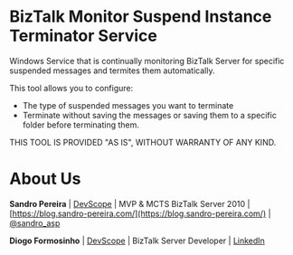 # BizTalk Monitor Suspend Instance Terminator Service
Windows Service that is continually monitoring BizTalk Server for specific suspended messages and termites them automatically.

This tool allows you to configure:
* The type of suspended messages you want to terminate
* Terminate without saving the messages or saving them to a specific folder before terminating them.

THIS TOOL IS PROVIDED "AS IS", WITHOUT WARRANTY OF ANY KIND.

# About Us
**Sandro Pereira** | [DevScope](http://www.devscope.net/) | MVP & MCTS BizTalk Server 2010 | [https://blog.sandro-pereira.com/](https://blog.sandro-pereira.com/) | [@sandro_asp](https://twitter.com/sandro_asp)

**Diogo Formosinho** | [DevScope](http://www.devscope.net/) | BizTalk Server Developer | [LinkedIn](https://www.linkedin.com/in/diogo-formosinho-242b221a2/)